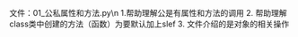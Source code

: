 文件：01_公私属性和方法.py\n
    1.帮助理解公是有属性和方法的调用
    2. 帮助理解class类中创建的方法（函数）为要默认加上slef
    3.  文件介绍的是对象的相关操作
